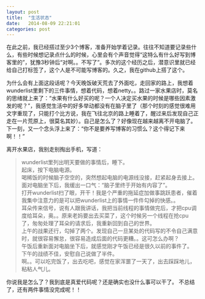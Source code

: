 ```yaml
---
layout: post
title:  "生活状态"
date:   2014-08-09 22:21:01
categories: post
---
```


在此之前，我已经搭过至少3个博客，准备开始学着记录。往往不知道要记录些什么，有些时候想记录点什么的时候，心里会有个声音觉得“这特么有什么好写到博客里的”，犹豫3秒钟后“对啊。。不写了”。多次的这个经历之后，潜意识里就已经给自己打标签了，这个人是不可能写博客的。久之，我在github上搭了这个。

为什么会有上面这段话呢？今天晚饭破天荒去了外面吃，走回家的路上，我想着wunderlist里剩下的三件事情，想着代码，想着netty。。路过一家水果店时，莫名的思绪就上来了：“水果有什么好买的呢？一个人决定买水果的时候是哪些因素激发的呢？”，我感觉生活中的好多举动都没有在脑子里了（那个时刻的感觉很难用文字重现了，只能打个比方说，我在飞往北京的路上睡着了，醒过来后发现自己正走在一片荒原上，很莫名其妙）。自己是怎么了？好像现在越来越离不开电脑了。下一刻，又一个念头浮上来了：“你不是要养写博客的习惯么？这个得记下来啊！！”

离开水果店，我别走别掏出手机，写道：

> wunderlist里列出明天要做的事情后，睡下。  
起床，按下电脑电源。  
喝稀饭的时候脑子空空的，突然想起电脑的电源线没接，赶紧起身去接上。  
面对电脑坐下后，我缓出一口气：“脑子里终于开始有内容了”。  
打开wunderlist扫了眼，开干！我是个严重的拖延症加做事跳跃患者，催着我集中注意力的是可以把wunderlist上的事情一件件勾掉的快感。。  
耳朵传来信号，说有人跟我讲话，我把当前线程的事情做完后，才把cpu调度给耳朵，奥。。原来老妈要出去买菜了，这个时候另一个线程在抢cpu了，匆匆处理了耳朵的请求后，我重新回到自己的世界。  
上午的战果还行，勾掉了两个。发现自己一旦某处的代码写的不令自己满意时，就很容易懈怠，很容易造成后面的代码更糟。。这可怎么办啊？  
午饭后重新面对电脑坐下后，就感觉刚才午饭已经是很久以前的事件了。  
下午的战绩不佳，安慰自己说做了半件。  
啊。。可以吃完饭了，出去吃吧，感觉在家浑噩了一天了，出去踩踩地儿，粘粘人气儿。

你说我是怎么了？我到底是真爱代码呢？还是确实也没什么事可以干了。
不总结了，还有两件事情没完成呢！！